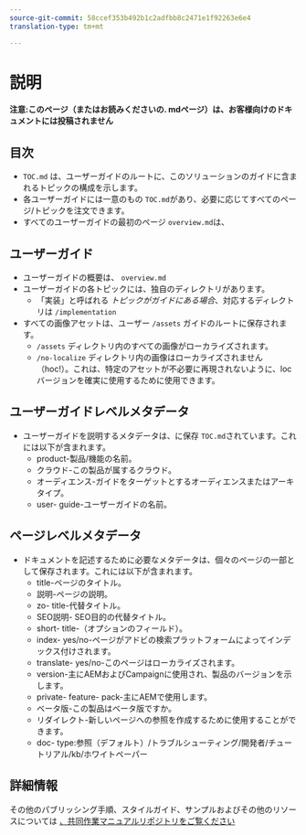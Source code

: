 ```yaml
---
source-git-commit: 58ccef353b492b1c2adfbb8c2471e1f92263e6e4
translation-type: tm+mt

---
```

# 説明

**注意:このページ（またはお読みくださいの. mdページ）は、お客様向けのドキュメントには投稿されません**

## 目次

+ `TOC.md` は、ユーザーガイドのルートに、このソリューションのガイドに含まれるトピックの構成を示します。
+ 各ユーザーガイドには一意のもの `TOC.md`があり、必要に応じてすべてのページ/トピックを注文できます。
+ すべてのユーザーガイドの最初のページ `overview.md`は、

## ユーザーガイド

+ ユーザーガイドの概要は、 `overview.md`
+ ユーザーガイドの各トピックには、独自のディレクトリがあります。
   + 「実装」と呼ばれる *トピックがガイドにある場合*、対応するディレクトリは `/implementation`
+ すべての画像アセットは、ユーザー `/assets` ガイドのルートに保存されます。
   + `/assets` ディレクトリ内のすべての画像がローカライズされます。
   + `/no-localize` ディレクトリ内の画像はローカライズされません（hoc!）。これは、特定のアセットが不必要に再現されないように、locバージョンを確実に使用するために使用できます。

## ユーザーガイドレベルメタデータ

+ ユーザーガイドを説明するメタデータは、に保存 `TOC.md`されています。これには以下が含まれます。
   + product-製品/機能の名前。
   + クラウド-この製品が属するクラウド。
   + オーディエンス-ガイドをターゲットとするオーディエンスまたはアーキタイプ。
   + user- guide-ユーザーガイドの名前。

## ページレベルメタデータ

+ ドキュメントを記述するために必要なメタデータは、個々のページの一部として保存されます。これには以下が含まれます。
   + title-ページのタイトル。
   + 説明-ページの説明。
   + zo- title-代替タイトル。
   + SEO説明- SEO目的の代替タイトル。
   + short- title-（オプションのフィールド）。
   + index- yes/no-ページがアドビの検索プラットフォームによってインデックス付けされます。
   + translate- yes/no-このページはローカライズされます。
   + version-主にAEMおよびCampaignに使用され、製品のバージョンを示します。
   + private- feature- pack-主にAEMで使用します。
   + ベータ版-この製品はベータ版ですか。
   + リダイレクト-新しいページへの参照を作成するために使用することができます。
   + doc- type:参照（デフォルト）/トラブルシューティング/開発者/チュートリアル/kb/ホワイトペーパー

## 詳細情報

その他のパブリッシング手順、スタイルガイド、サンプルおよびその他のリソースについては [、共同作業マニュアルリポジトリをご覧ください](https://git.corp.adobe.com/AdobeDocs/collaborative-doc-instructions)
